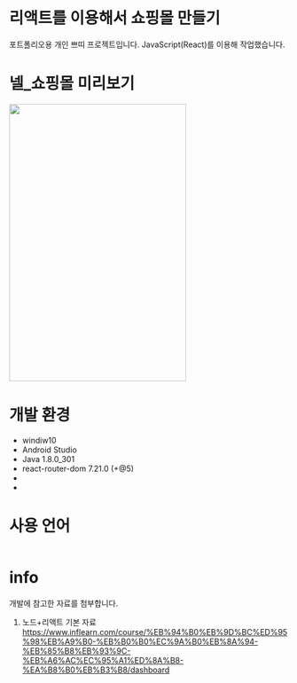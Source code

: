 
# 리액트를 이용해서 쇼핑몰 만들기

포트폴리오용 개인 쁘띠 프로젝트입니다.
JavaScript(React)를 이용해 작업했습니다.



# 넬_쇼핑몰 미리보기
<img src=""  width="319" height="500">


# 개발 환경
+ windiw10
+ Android Studio
+ Java 1.8.0_301
+ react-router-dom 7.21.0 (+@5)
+ 
+



# 사용 언어

```JavaScript
```



    
# info

개발에 참고한 자료를 첨부합니다. 

1. 노드+리액트 기본 자료
https://www.inflearn.com/course/%EB%94%B0%EB%9D%BC%ED%95%98%EB%A9%B0-%EB%B0%B0%EC%9A%B0%EB%8A%94-%EB%85%B8%EB%93%9C-%EB%A6%AC%EC%95%A1%ED%8A%B8-%EA%B8%B0%EB%B3%B8/dashboard

